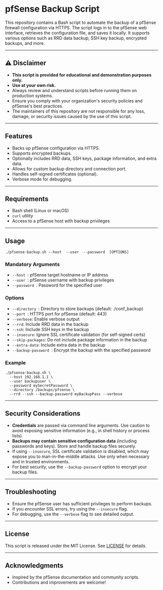 # pfSense Backup Script

This repository contains a Bash script to automate the backup of a pfSense firewall configuration via HTTPS. The script logs in to the pfSense web interface, retrieves the configuration file, and saves it locally. It supports various options such as RRD data backup, SSH key backup, encrypted backups, and more.

---

## ⚠️ Disclaimer

- **This script is provided for educational and demonstration purposes only.**
- **Use at your own risk.**
- Always review and understand scripts before running them on production systems.
- Ensure you comply with your organization's security policies and pfSense's best practices.
- The maintainers of this repository are not responsible for any loss, damage, or security issues caused by the use of this script.

---

## Features

- Backs up pfSense configuration via HTTPS.
- Supports encrypted backups.
- Optionally includes RRD data, SSH keys, package information, and extra data.
- Allows for custom backup directory and connection port.
- Handles self-signed certificates (optional).
- Verbose mode for debugging.

---

## Requirements

- Bash shell (Linux or macOS)
- `curl` utility
- Access to a pfSense host with backup privileges

---

## Usage

```
./pfsense-backup.sh --host  --user  --password  [OPTIONS]
```

### **Mandatory Arguments**
- `--host `: pfSense target hostname or IP address
- `--user `: pfSense username with backup privileges
- `--password `: Password for the specified user

### **Options**
- `--directory `: Directory to store backups (default: ./conf_backup)
- `--port `: HTTPS port for pfSense (default: 443)
- `--verbose`: Enable verbose output
- `--rrd`: Include RRD data in the backup
- `--ssh`: Include SSH keys in the backup
- `--insecure`: Ignore SSL certificate validation (for self-signed certs)
- `--skip-packages`: Do not include package information in the backup
- `--extra-data`: Include extra data in the backup
- `--backup-password `: Encrypt the backup with the specified password

### **Example**

```
./pfsense-backup.sh \
  --host 192.168.1.1 \
  --user backupuser \
  --password mySecretPassword \
  --directory /backups/pfsense \
  --rrd --ssh --backup-password myBackupPass --verbose
```

---

## Security Considerations

- **Credentials** are passed via command line arguments. Use caution to avoid exposing sensitive information (e.g., in shell history or process lists).
- **Backups may contain sensitive configuration data** (including passwords and keys). Store and handle backup files securely.
- If using `--insecure`, SSL certificate validation is disabled, which may expose you to man-in-the-middle attacks. Use only when necessary and in trusted environments.
- For best security, use the `--backup-password` option to encrypt your backup files.

---

## Troubleshooting

- Ensure the pfSense user has sufficient privileges to perform backups.
- If you encounter SSL errors, try using the `--insecure` flag.
- For debugging, use the `--verbose` flag to see detailed output.

---

## License

This script is released under the MIT License. See [LICENSE](LICENSE) for details.

---

## Acknowledgments

- Inspired by the pfSense documentation and community scripts.
- Contributions and improvements are welcome!
